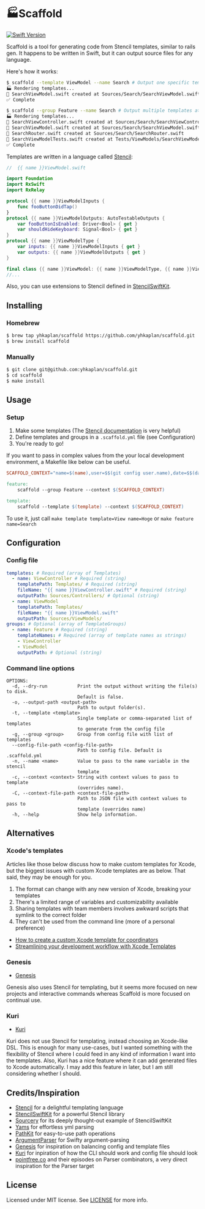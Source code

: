 # 🏭Scaffold

[![Swift Version](https://img.shields.io/badge/Swift-5.3.x-orange.svg)]()

Scaffold is a tool for generating code from Stencil templates, similar to rails gen. It happens to be written in Swift, but it can output source files for any language.

Here's how it works:

```sh
$ scaffold --template ViewModel --name Search # Output one specific template
🏭 Rendering templates...
🔨 SearchViewModel.swift created at Sources/Search/SearchViewModel.swift
✅ Complete

$ scaffold --group Feature --name Search # Output multiple templates at the same time
🏭 Rendering templates...
🔨 SearchViewController.swift created at Sources/Search/SearchViewController.swift
🔨 SearchViewModel.swift created at Sources/Search/SearchViewModel.swift
🔨 SearchRouter.swift created at Sources/Search/SearchRouter.swift
🔨 SearchViewModelTests.swift created at Tests/ViewModels/SearchViewModelTests.swift
✅ Complete
```

Templates are written in a language called [Stencil](https://stencil.fuller.li/en/latest/):

```swift
//  {{ name }}ViewModel.swift

import Foundation
import RxSwift
import RxRelay

protocol {{ name }}ViewModelInputs {
    func fooButtonDidTap()
}
protocol {{ name }}ViewModelOutputs: AutoTestableOutputs {
    var fooButtonIsEnabled: Driver<Bool> { get }
    var shouldHideKeyboard: Signal<Bool> { get }
}
protocol {{ name }}ViewModelType {
    var inputs: {{ name }}ViewModelInputs { get }
    var outputs: {{ name }}ViewModelOutputs { get }
}

final class {{ name }}ViewModel: {{ name }}ViewModelType, {{ name }}ViewModelOutputs {
//...
```

Also, you can use extensions to Stencil defined in [StencilSwiftKit](https://github.com/SwiftGen/StencilSwiftKit).

## Installing

### Homebrew

```sh
$ brew tap yhkaplan/scaffold https://github.com/yhkaplan/scaffold.git
$ brew install scaffold
```

### Manually

```sh
$ git clone git@github.com:yhkaplan/scaffold.git
$ cd scaffold
$ make install
```

## Usage

### Setup
1. Make some templates (The [Stencil documentation](https://stencil.fuller.li/en/latest/) is very helpful)
1. Define templates and groups in a `.scaffold.yml` file (see Configuration)
1. You're ready to go!

If you want to pass in complex values from the your local development environment, a Makefile like below can be useful.

```makefile
SCAFFOLD_CONTEXT="name=$(name),user=$$(git config user.name),date=$$(date -u +"%Y/%m/%d")"

feature:
	scaffold --group Feature --context $(SCAFFOLD_CONTEXT)

template:
	scaffold --template $(template) --context $(SCAFFOLD_CONTEXT)
```

To use it, just call `make template template=View name=Hoge` or `make feature name=Search`

## Configuration

### Config file
```yml
templates: # Required (array of Templates)
  - name: ViewController # Required (string)
    templatePath: Templates/ # Required (string)
    fileName: "{{ name }}ViewController.swift" # Required (string)
    outputPath: Sources/Controllers/ # Optional (string)
  - name: ViewModel
    templatePath: Templates/
    fileName: "{{ name }}ViewModel.swift"
    outputPath: Sources/ViewModels/
groups: # Optional (array of TemplateGroups)
  - name: Feature # Required (string)
    templateNames: # Required (array of template names as strings)
    - ViewController
    - ViewModel
    outputPath: # Optional (string)
```

### Command line options
```
OPTIONS:
  -d, --dry-run           Print the output without writing the file(s) to disk.
                          Default is false.
  -o, --output-path <output-path>
                          Path to output folder(s).
  -t, --template <template>
                          Single template or comma-separated list of templates
                          to generate from the config file
  -g, --group <group>     Group from config file with list of templates
  --config-file-path <config-file-path>
                          Path to config file. Default is .scaffold.yml
  -n, --name <name>       Value to pass to the name variable in the stencil
                          template
  -c, --context <context> String with context values to pass to template
                          (overrides name).
  -C, --context-file-path <context-file-path>
                          Path to JSON file with context values to pass to
                          template (overrides name)
  -h, --help              Show help information.
```

## Alternatives

### Xcode's templates

Articles like those below discuss how to make custom templates for Xcode, but the biggest issues with custom Xcode templates are as below. That said, they may be enough for you.

1. The format can change with any new version of Xcode, breaking your templates
1. There's a limited range of variables and customizability available
1. Sharing templates with team members involves awkward scripts that symlink to the correct folder
1. They can't be used from the command line (more of a personal preference)

- [How to create a custom Xcode template for coordinators](https://www.hackingwithswift.com/articles/158/how-to-create-a-custom-xcode-template-for-coordinators)
- [Streamlining your development workflow with Xcode Templates](https://medium.com/kinandcartacreated/streamlining-your-development-workflow-with-xcode-templates-b99a73a5b5f8)

### Genesis

- [Genesis](https://github.com/yonaskolb/Genesis)

Genesis also uses Stencil for templating, but it seems more focused on new projects and interactive commands whereas Scaffold is more focused on continual use.

### Kuri

- [Kuri](https://github.com/bannzai/Kuri)

Kuri does not use Stencil for templating, instead choosing an Xcode-like DSL. This is enough for many use-cases, but I wanted something with the flexibility of Stencil where I could feed in any kind of information I want into the templates. Also, Kuri has a nice feature where it can add generated files to Xcode automatically. I may add this feature in later, but I am still considering whether I should.

## Credits/Inspiration

- [Stencil](https://github.com/stencilproject/Stencil) for a delightful templating language
- [StencilSwiftKit](https://github.com/SwiftGen/StencilSwiftKit) for a powerful Stencil library
- [Sourcery](https://github.com/krzysztofzablocki/Sourcery) for its deeply thought-out example of StencilSwiftKit
- [Yams](https://github.com/jpsim/Yams) for effortless yml parsing
- [PathKit](https://github.com/kylef/PathKit) for easy-to-use path operations
- [ArgumentParser](https://github.com/apple/swift-argument-parser) for Swifty argument-parsing
- [Genesis](https://github.com/yonaskolb/Genesis) for inspiration on balancing config and template files
- [Kuri](https://github.com/bannzai/Kuri) for inpiration of how the CLI should work and config file should look
- [pointfree.co](pointfree.co) and their episodes on Parser combinators, a very direct inspiration for the Parser target

## License

Licensed under MIT license. See [LICENSE](LICENSE) for more info.

